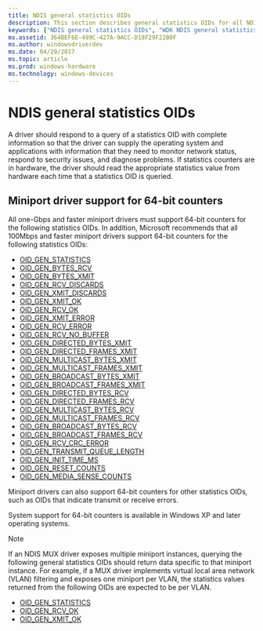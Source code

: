 ```yaml
---
title: NDIS general statistics OIDs
description: This section describes general statistics OIDs for all NDIS drivers
keywords: ["NDIS general statistics OIDs", "WDK NDIS general statistics OIDs", "WDK general statistics OIDs"]
ms.assetid: 364BEF6E-489C-427A-9ACC-D18F29F22B0F
ms.author: windowsdriverdev
ms.date: 04/20/2017
ms.topic: article
ms.prod: windows-hardware
ms.technology: windows-devices
---
```


# NDIS general statistics OIDs

A driver should respond to a query of a statistics OID with complete information so that the driver can supply the operating system and applications with information that they need to monitor network status, respond to security issues, and diagnose problems. If statistics counters are in hardware, the driver should read the appropriate statistics value from hardware each time that a statistics OID is queried.

## Miniport driver support for 64-bit counters

All one-Gbps and faster miniport drivers must support 64-bit counters for the following statistics OIDs. In addition, Microsoft recommends that all 100Mbps and faster miniport drivers support 64-bit counters for the following statistics OIDs:

- [OID_GEN_STATISTICS](https://msdn.microsoft.com/library/windows/hardware/ff569640)
- [OID_GEN_BYTES_RCV](https://msdn.microsoft.com/library/windows/hardware/ff569443)
- [OID_GEN_BYTES_XMIT](https://msdn.microsoft.com/library/windows/hardware/ff569445)
- [OID_GEN_RCV_DISCARDS](https://msdn.microsoft.com/library/windows/hardware/ff569628)
- [OID_GEN_XMIT_DISCARDS](https://msdn.microsoft.com/library/windows/hardware/ff569653)
- [OID_GEN_XMIT_OK](https://msdn.microsoft.com/library/windows/hardware/ff569656)
- [OID_GEN_RCV_OK](https://msdn.microsoft.com/library/windows/hardware/ff569632)
- [OID_GEN_XMIT_ERROR](https://msdn.microsoft.com/library/windows/hardware/ff569654)
- [OID_GEN_RCV_ERROR](https://msdn.microsoft.com/library/windows/hardware/ff569629)
- [OID_GEN_RCV_NO_BUFFER](https://msdn.microsoft.com/library/windows/hardware/ff569631)
- [OID_GEN_DIRECTED_BYTES_XMIT](https://msdn.microsoft.com/library/windows/hardware/ff569578)
- [OID_GEN_DIRECTED_FRAMES_XMIT](https://msdn.microsoft.com/library/windows/hardware/ff569580)
- [OID_GEN_MULTICAST_BYTES_XMIT](https://msdn.microsoft.com/library/windows/hardware/ff569612)
- [OID_GEN_MULTICAST_FRAMES_XMIT](https://msdn.microsoft.com/library/windows/hardware/ff569614)
- [OID_GEN_BROADCAST_BYTES_XMIT](https://msdn.microsoft.com/library/windows/hardware/ff569440)
- [OID_GEN_BROADCAST_FRAMES_XMIT](https://msdn.microsoft.com/library/windows/hardware/ff569442)
- [OID_GEN_DIRECTED_BYTES_RCV](https://msdn.microsoft.com/library/windows/hardware/ff569577)
- [OID_GEN_DIRECTED_FRAMES_RCV](https://msdn.microsoft.com/library/windows/hardware/ff569579)
- [OID_GEN_MULTICAST_BYTES_RCV](https://msdn.microsoft.com/library/windows/hardware/ff569611)
- [OID_GEN_MULTICAST_FRAMES_RCV](https://msdn.microsoft.com/library/windows/hardware/ff569613)
- [OID_GEN_BROADCAST_BYTES_RCV](https://msdn.microsoft.com/library/windows/hardware/ff569439)
- [OID_GEN_BROADCAST_FRAMES_RCV](https://msdn.microsoft.com/library/windows/hardware/ff569441)
- [OID_GEN_RCV_CRC_ERROR](https://msdn.microsoft.com/library/windows/hardware/ff569627)
- [OID_GEN_TRANSMIT_QUEUE_LENGTH](https://msdn.microsoft.com/library/windows/hardware/ff569646)
- [OID_GEN_INIT_TIME_MS](https://msdn.microsoft.com/library/windows/hardware/ff569588)
- [OID_GEN_RESET_COUNTS](https://msdn.microsoft.com/library/windows/hardware/ff569638)
- [OID_GEN_MEDIA_SENSE_COUNTS](https://msdn.microsoft.com/library/windows/hardware/ff569608)

Miniport drivers can also support 64-bit counters for other statistics OIDs, such as OIDs that indicate transmit or receive errors.

System support for 64-bit counters is available in Windows XP and later operating systems.

>[!NOTE]
> If an NDIS MUX driver exposes multiple miniport instances, querying the following general statistics OIDs should return data specific to that miniport instance. For example, if a MUX driver implements virtual local area network (VLAN) filtering and exposes one miniport per VLAN, the statistics values returned from the following OIDs are expected to be per VLAN.
> - [OID_GEN_STATISTICS](https://msdn.microsoft.com/library/windows/hardware/ff569640)
> - [OID_GEN_RCV_OK](https://msdn.microsoft.com/library/windows/hardware/ff569632)
> - [OID_GEN_XMIT_OK](https://msdn.microsoft.com/library/windows/hardware/ff569656)


